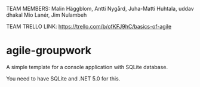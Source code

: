 TEAM MEMBERS: Malin Häggblom,
Antti Nygård,
Juha-Matti Huhtala,
uddav dhakal
Mio Lanér,
Jim Nulambeh

TEAM TRELLO LINK:
https://trello.com/b/ofKFJ9hC/basics-of-agile

# agile-groupwork

A simple template for a console application with SQLite database.

You need to have SQLite and .NET 5.0 for this.
